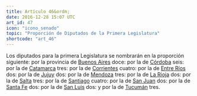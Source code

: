 ```yaml
---
title: Artículo 46&ordm;
date: 2016-12-28 15:07 UTC
art_id: 47
icon: "icono_senado"
topic: "Proporción de Diputados de la Primera Legislatura"
shortcode: "art_46"
---
```

Los diputados para la primera Legislatura se nombrarán en la proporción siguiente: por la provincia de [Buenos Aires](http://es.wikipedia.org/wiki/Provincia_de_Buenos_Aires) doce: por la de [Córdoba](http://es.wikipedia.org/wiki/Provincia_de_C%C3%B3rdoba_(Argentina)) seis: por la de [Catamarca](http://es.wikipedia.org/wiki/Provincia_de_Catamarca) tres: por la de [Corrientes](http://es.wikipedia.org/wiki/Provincia_de_Corrientes) cuatro: por la de [Entre Ríos](http://es.wikipedia.org/wiki/Provincia_de_Entre_R%C3%ADos) dos: por la de [Jujuy](http://es.wikipedia.org/wiki/Provincia_de_Jujuy) dos: por la de [Mendoza](http://es.wikipedia.org/wiki/Provincia_de_Mendoza) tres: por la de [La Rioja](http://es.wikipedia.org/wiki/Provincia_de_La_Rioja_(Argentina)) dos: por la de [Salta](http://es.wikipedia.org/wiki/Provincia_de_Salta) tres: por la de [Santiago](http://es.wikipedia.org/wiki/Provincia_de_Santiago_del_Estero) cuatro: por la de [San Juan](http://es.wikipedia.org/wiki/Provincia_de_San_Juan_(Argentina)) dos: por la de [Santa Fe](http://es.wikipedia.org/wiki/Provincia_de_Santa_Fe) dos: por la de [San Luis](http://es.wikipedia.org/wiki/Provincia_de_San_Luis) dos: y por la de [Tucumán](http://es.wikipedia.org/wiki/Provincia_de_Tucum%C3%A1n) tres.
